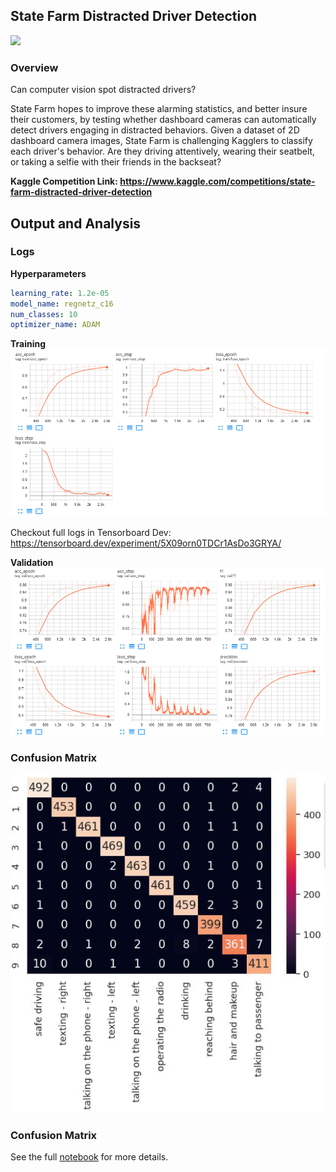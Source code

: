 ## State Farm Distracted Driver Detection

![](https://storage.googleapis.com/kaggle-competitions/kaggle/5048/media/drivers_statefarm.png)

### Overview
Can computer vision spot distracted drivers?

State Farm hopes to improve these alarming statistics, and better insure their customers, by testing whether dashboard cameras can automatically detect drivers engaging in distracted behaviors. Given a dataset of 2D dashboard camera images, State Farm is challenging Kagglers to classify each driver's behavior. Are they driving attentively, wearing their seatbelt, or taking a selfie with their friends in the backseat?

**Kaggle Competition Link: https://www.kaggle.com/competitions/state-farm-distracted-driver-detection**


## Output and Analysis


### Logs

**Hyperparameters**
```yaml
learning_rate: 1.2e-05
model_name: regnetz_c16
num_classes: 10
optimizer_name: ADAM
```
**Training**
![](images/state_driver_train.png)

Checkout full logs in Tensorboard Dev: https://tensorboard.dev/experiment/5X09orn0TDCr1AsDo3GRYA/

**Validation**
![](images/state_driver_valid.png)

### Confusion Matrix
![](images/state_driver_confusion_matrix.png)


### Confusion Matrix

See the full [notebook](pytorchlightning-state-driver-detection.ipynb) for more details.